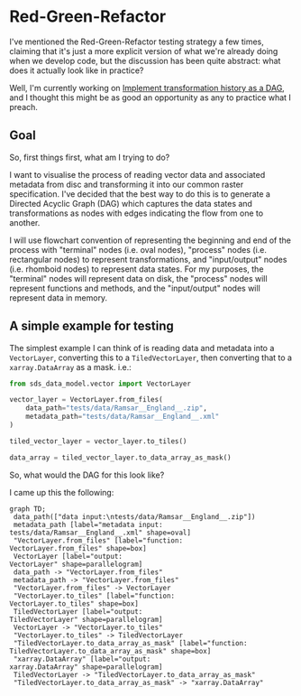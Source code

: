 # Red-Green-Refactor

I've mentioned the Red-Green-Refactor testing strategy a few times, claiming that it's just a more explicit version of what we're already doing when we develop code, but the discussion has been quite abstract: what does it actually look like in practice?

Well, I'm currently working on [Implement transformation history as a DAG](https://github.com/Defra-Data-Science-Centre-of-Excellence/sds-data-model/issues/56), and I thought this might be as good an opportunity as any to practice what I preach.

## Goal

So, first things first, what am I trying to do?

I want to visualise the process of reading vector data and associated metadata from disc and transforming it into our common raster specification. I've decided that the best way to do this is to generate a Directed Acyclic Graph (DAG) which captures the data states and transformations as nodes with edges indicating the flow from one to another.

I will use flowchart convention of representing the beginning and end of the process with "terminal" nodes (i.e. oval nodes), "process" nodes (i.e. rectangular nodes) to represent transformations, and "input/output" nodes (i.e. rhomboid nodes) to represent data states. For my purposes, the "terminal" nodes will represent data on disk, the "process" nodes will represent functions and methods, and the "input/output" nodes will represent data in memory.

## A simple example for testing

The simplest example I can think of is reading data and metadata into a `VectorLayer`, converting this to a `TiledVectorLayer`, then converting that to a `xarray.DataArray` as a mask. i.e.:

```python
from sds_data_model.vector import VectorLayer

vector_layer = VectorLayer.from_files(
    data_path="tests/data/Ramsar__England__.zip",
    metadata_path="tests/data/Ramsar__England__.xml"
)

tiled_vector_layer = vector_layer.to_tiles()

data_array = tiled_vector_layer.to_data_array_as_mask()
```

So, what would the DAG for this look like?

I came up this the following:

```mermaid
graph TD;
 data_path(["data input:\ntests/data/Ramsar__England__.zip"])
 metadata_path [label="metadata input:
tests/data/Ramsar__England__.xml" shape=oval]
 "VectorLayer.from_files" [label="function:
VectorLayer.from_files" shape=box]
 VectorLayer [label="output:
VectorLayer" shape=parallelogram]
 data_path -> "VectorLayer.from_files"
 metadata_path -> "VectorLayer.from_files"
 "VectorLayer.from_files" -> VectorLayer
 "VectorLayer.to_tiles" [label="function:
VectorLayer.to_tiles" shape=box]
 TiledVectorLayer [label="output:
TiledVectorLayer" shape=parallelogram]
 VectorLayer -> "VectorLayer.to_tiles"
 "VectorLayer.to_tiles" -> TiledVectorLayer
 "TiledVectorLayer.to_data_array_as_mask" [label="function:
TiledVectorLayer.to_data_array_as_mask" shape=box]
 "xarray.DataArray" [label="output:
xarray.DataArray" shape=parallelogram]
 TiledVectorLayer -> "TiledVectorLayer.to_data_array_as_mask"
 "TiledVectorLayer.to_data_array_as_mask" -> "xarray.DataArray"

```
